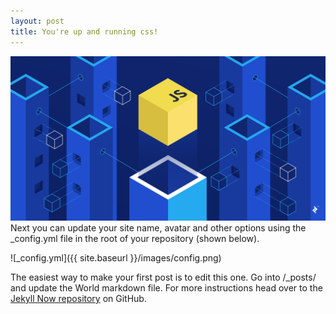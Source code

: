 ```yaml
---
layout: post
title: You're up and running css!
---
```

![First Post](/images/javascript1.png "First Post")
Next you can update your site name, avatar and other options using the _config.yml file in the root of your repository (shown below).

![_config.yml]({{ site.baseurl }}/images/config.png)

The easiest way to make your first post is to edit this one. Go into /_posts/ and update the  World markdown file. For more instructions head over to the [Jekyll Now repository](https://github.com/barryclark/jekyll-now) on GitHub.